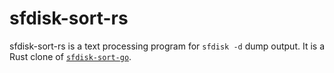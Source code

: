# sfdisk-sort-rs
sfdisk-sort-rs is a text processing program for `sfdisk -d` dump output. It is a Rust clone of [`sfdisk-sort-go`](https://github.com/artnoi43/sfdisk-sort-rs).
